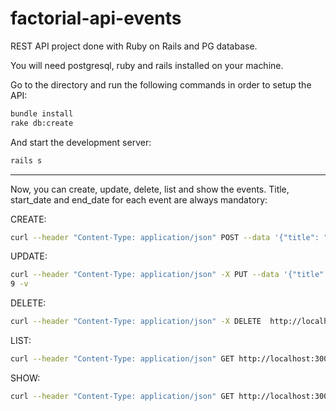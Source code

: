 # factorial-api-events

REST API project done with Ruby on Rails and PG database.

You will need postgresql, ruby and rails installed on your machine.

Go to the directory and run the following commands in order to setup the API:

```bash
bundle install
rake db:create
```

And start the development server:
```bash
rails s
```

---

Now, you can create, update, delete, list and show the events. Title, start_date and end_date for each event are always mandatory:

CREATE:
```bash
curl --header "Content-Type: application/json" POST --data '{"title": "T2 event", "start_date": "1644609488", "end_date": "1644613890" }' http://localhost:3000/api/v1/events -v
```
UPDATE:
```bash
curl --header "Content-Type: application/json" -X PUT --data '{"title": "T2_updated", "start_date": "1644659510", "end_date": "1644673910"}' http://localhost:3000/api/v1/events/
9 -v
```
DELETE:
```bash
curl --header "Content-Type: application/json" -X DELETE  http://localhost:3000/api/v1/events/3 -v
```
LIST:
```bash
curl --header "Content-Type: application/json" GET http://localhost:3000/api/v1/events -v
```
SHOW:
```bash
curl --header "Content-Type: application/json" GET http://localhost:3000/api/v1/events/1 -v
```
